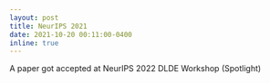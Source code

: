 ```yaml
---
layout: post
title: NeurIPS 2021
date: 2021-10-20 00:11:00-0400
inline: true
---
```

A paper got accepted at NeurIPS 2022 DLDE Workshop (Spotlight) 